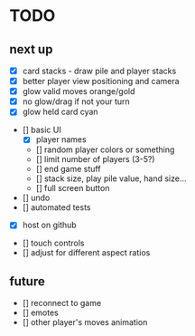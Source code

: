 # TODO

## next up
- [x] card stacks - draw pile and player stacks
- [x] better player view positioning and camera
- [x] glow valid moves orange/gold
- [x] no glow/drag if not your turn
- [x] glow held card cyan
- [] basic UI
    - [x] player names
    - [] random player colors or something
    - [] limit number of players (3-5?)
    - [] end game stuff
    - [] stack size, play pile value, hand size...
    - [] full screen button
- [] undo
- [] automated tests
- [x] host on github
- [] touch controls
- [] adjust for different aspect ratios

## future
- [] reconnect to game
- [] emotes
- [] other player's moves animation